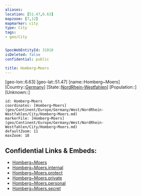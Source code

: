 ```yaml
---
aliases: 
location: [51.47,6.63]
mapzoom: [7,12] 
mapmarker: city 
type: City
tags:
- geo/City


SpocWebEntityId: 31010
isDeleted: false
confidential: public

title: Homberg~Moers
---
```

[geo-lon::6.63]
[geo-lat::51.47]
[name::Homberg~Moers]
[Country::[Germany](geo/Continent/Europe/Germany.md)]
[State::[NordRhein-Westfahlen](NordRhein-Westfahlen)]
[Population::]
[Unknown::]


```leaflet
id: Homberg~Moers
coordinates: [Homberg~Moers](geo/Continent/Europe/Germany/West/NordRhein-Westfahlen/City/Homberg~Moers.md)
markerFile: [Homberg~Moers](geo/Continent/Europe/Germany/West/NordRhein-Westfahlen/City/Homberg~Moers.md)
defaultZoom: 11 
maxZoom: 18
```


## Confidential Links & Embeds: 
- [Homberg~Moers](../../../../../../../../_public/geo/Continent/Europe/Germany/West/NordRhein-Westfahlen/City/Homberg~Moers.md) 
- [Homberg~Moers.internal](../../../../../../../../_internal/geo/Continent/Europe/Germany/West/NordRhein-Westfahlen/City/Homberg~Moers.internal.md) 
- [Homberg~Moers.protect](../../../../../../../../_protect/geo/Continent/Europe/Germany/West/NordRhein-Westfahlen/City/Homberg~Moers.protect.md) 
- [Homberg~Moers.private](../../../../../../../../_private/geo/Continent/Europe/Germany/West/NordRhein-Westfahlen/City/Homberg~Moers.private.md) 
- [Homberg~Moers.personal](../../../../../../../../_personal/geo/Continent/Europe/Germany/West/NordRhein-Westfahlen/City/Homberg~Moers.personal.md) 
- [Homberg~Moers.secret](../../../../../../../../_secret/geo/Continent/Europe/Germany/West/NordRhein-Westfahlen/City/Homberg~Moers.secret.md) 
